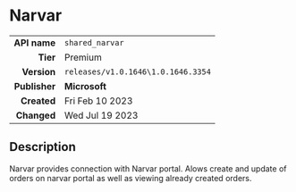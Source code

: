 # Narvar
| | |
|-:|-|
|**API name**|`shared_narvar`|
|**Tier**|Premium|
|**Version**|`releases/v1.0.1646\1.0.1646.3354`|
|**Publisher**|**Microsoft**|
|**Created**|Fri Feb 10 2023|
|**Changed**|Wed Jul 19 2023|

## Description
Narvar provides connection with Narvar portal. Alows create and update of orders on narvar portal as well as viewing already created orders.
